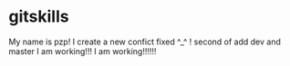 # gitskills
My name is pzp!
I create a new confict fixed ^_^ !
second of add dev and master
I am working!!!
I am working!!!!!!
